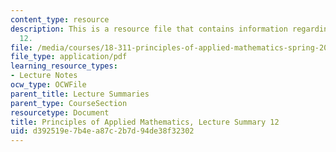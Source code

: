 ```yaml
---
content_type: resource
description: This is a resource file that contains information regarding lecture summary
  12.
file: /media/courses/18-311-principles-of-applied-mathematics-spring-2014/d392519e7b4ea87c2b7d94de38f32302_MIT18_311S14_Lecture12.pdf
file_type: application/pdf
learning_resource_types:
- Lecture Notes
ocw_type: OCWFile
parent_title: Lecture Summaries
parent_type: CourseSection
resourcetype: Document
title: Principles of Applied Mathematics, Lecture Summary 12
uid: d392519e-7b4e-a87c-2b7d-94de38f32302
---
```

